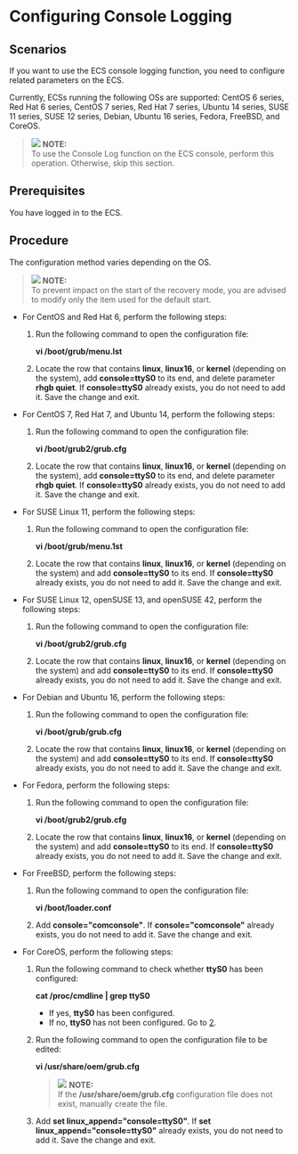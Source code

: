 # Configuring Console Logging<a name="EN-US_TOPIC_0057450886"></a>

## Scenarios<a name="section159104822314"></a>

If you want to use the ECS console logging function, you need to configure related parameters on the ECS.

Currently, ECSs running the following OSs are supported: CentOS 6 series, Red Hat 6 series, CentOS 7 series, Red Hat 7 series, Ubuntu 14 series, SUSE 11 series, SUSE 12 series, Debian, Ubuntu 16 series, Fedora, FreeBSD, and CoreOS.

>![](/images/icon-note.gif) **NOTE:**   
>To use the Console Log function on the ECS console, perform this operation. Otherwise, skip this section.  

## Prerequisites<a name="section45948871103043"></a>

You have logged in to the ECS.

## Procedure<a name="section9404234103043"></a>

The configuration method varies depending on the OS.

>![](/images/icon-note.gif) **NOTE:**   
>To prevent impact on the start of the recovery mode, you are advised to modify only the item used for the default start.  

-   For CentOS and Red Hat 6, perform the following steps:
    1.  Run the following command to open the configuration file:

        **vi /boot/grub/menu.lst**

    2.  Locate the row that contains  **linux**,  **linux16**, or  **kernel**  \(depending on the system\), add  **console=ttyS0**  to its end, and delete parameter  **rhgb quiet**. If  **console=ttyS0**  already exists, you do not need to add it. Save the change and exit.

-   For CentOS 7, Red Hat 7, and Ubuntu 14, perform the following steps:
    1.  Run the following command to open the configuration file:

        **vi /boot/grub2/grub.cfg**

    2.  Locate the row that contains  **linux**,  **linux16**, or  **kernel**  \(depending on the system\), add  **console=ttyS0**  to its end, and delete parameter  **rhgb quiet**. If  **console=ttyS0**  already exists, you do not need to add it. Save the change and exit.

-   For SUSE Linux 11, perform the following steps:
    1.  Run the following command to open the configuration file:

        **vi /boot/grub/menu.1st**

    2.  Locate the row that contains  **linux**,  **linux16**, or  **kernel**  \(depending on the system\) and add  **console=ttyS0**  to its end. If  **console=ttyS0**  already exists, you do not need to add it. Save the change and exit.

-   For SUSE Linux 12, openSUSE 13, and openSUSE 42, perform the following steps:
    1.  Run the following command to open the configuration file:

        **vi /boot/grub2/grub.cfg**

    2.  Locate the row that contains  **linux**,  **linux16**, or  **kernel**  \(depending on the system\) and add  **console=ttyS0**  to its end. If  **console=ttyS0**  already exists, you do not need to add it. Save the change and exit.

-   For Debian and Ubuntu 16, perform the following steps:
    1.  Run the following command to open the configuration file:

        **vi /boot/grub/grub.cfg**

    2.  Locate the row that contains  **linux**,  **linux16**, or  **kernel**  \(depending on the system\) and add  **console=ttyS0**  to its end. If  **console=ttyS0**  already exists, you do not need to add it. Save the change and exit.

-   For Fedora, perform the following steps:
    1.  Run the following command to open the configuration file:

        **vi /boot/grub2/grub.cfg**

    2.  Locate the row that contains  **linux**,  **linux16**, or  **kernel**  \(depending on the system\) and add  **console=ttyS0**  to its end. If  **console=ttyS0**  already exists, you do not need to add it. Save the change and exit.

-   For FreeBSD, perform the following steps:
    1.  Run the following command to open the configuration file:

        **vi /boot/loader.conf**

    2.  Add  **console="comconsole"**. If  **console="comconsole"**  already exists, you do not need to add it. Save the change and exit.

-   For CoreOS, perform the following steps:
    1.  Run the following command to check whether  **ttyS0**  has been configured:

        **cat /proc/cmdline | grep ttyS0**

        -   If yes,  **ttyS0**  has been configured.
        -   If no,  **ttyS0**  has not been configured. Go to  [2](#li29451607172853).

    2.  <a name="li29451607172853"></a>Run the following command to open the configuration file to be edited:

        **vi /usr/share/oem/grub.cfg**

        >![](/images/icon-note.gif) **NOTE:**   
        >If the  **/usr/share/oem/grub.cfg**  configuration file does not exist, manually create the file.  

    3.  Add  **set linux\_append="console=ttyS0"**. If  **set linux\_append="console=ttyS0"**  already exists, you do not need to add it. Save the change and exit.


